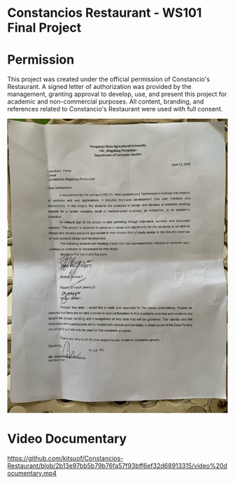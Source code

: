 # Constancios Restaurant - WS101 Final Project
# Permission
This project was created under the official permission of Constancio's Restaurant. A signed letter of authorization was provided by the management, granting approval to develop, use, and present this project for academic and non-commercial purposes. All content, branding, and references related to Constancio's Restaurant were used with full consent.

![image alt](https://github.com/kitsuof/Constancios-Restaurant/blob/6c80d15ca88d8528764fb0a86f8ebf5f48444845/signed%20letter.jfif)

# Video Documentary
https://github.com/kitsuof/Constancios-Restaurant/blob/2b13e97bb5b79b76fa57f93bff6ef32d68913315/video%20documentary.mp4
